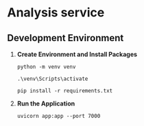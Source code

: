 # Analysis service

## Development Environment

1. **Create Environment and Install Packages**

   ```shell
   python -m venv venv
   ```

   ```shell
   .\venv\Scripts\activate
   ```

   ```shell
   pip install -r requirements.txt
   ```

2. **Run the Application**

   ```shell
   uvicorn app:app --port 7000
   ```
